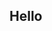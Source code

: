 ## Hello
<!---
TaylorMadeData/TaylorMadeData is a ✨ special ✨ repository because its `README.md` (this file) appears on your GitHub profile.
You can click the Preview link to take a look at your changes.
--->

